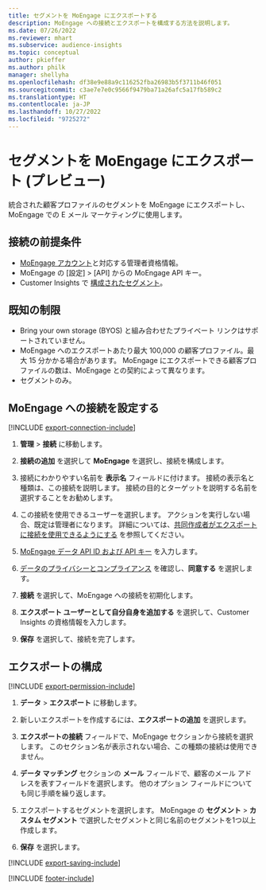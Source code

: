 ```yaml
---
title: セグメントを MoEngage にエクスポートする
description: MoEngage への接続とエクスポートを構成する方法を説明します。
ms.date: 07/26/2022
ms.reviewer: mhart
ms.subservice: audience-insights
ms.topic: conceptual
author: pkieffer
ms.author: philk
manager: shellyha
ms.openlocfilehash: df38e9e88a9c116252fba26983b5f3711b46f051
ms.sourcegitcommit: c3ae7e7e0c9566f9479ba71a26afc5a17fb589c2
ms.translationtype: HT
ms.contentlocale: ja-JP
ms.lasthandoff: 10/27/2022
ms.locfileid: "9725272"
---
```

# <a name="export-segments-to-moengage-preview"></a>セグメントを MoEngage にエクスポート (プレビュー)

統合された顧客プロファイルのセグメントを MoEngage にエクスポートし、MoEngage での E メール マーケティングに使用します。

## <a name="prerequisites-for-a-connection"></a>接続の前提条件

- [MoEngage アカウント](https://www.moengage.com/)と対応する管理者資格情報。
- MoEngage の [設定] > [API] からの MoEngage API キー。
- Customer Insights で [構成されたセグメント](segments.md)。

## <a name="known-limitations"></a>既知の制限

- Bring your own storage (BYOS) と組み合わせたプライベート リンクはサポートされていません。
- MoEngage へのエクスポートあたり最大 100,000 の顧客プロファイル。最大 15 分かかる場合があります。 MoEngage にエクスポートできる顧客プロファイルの数は、MoEngage との契約によって異なります。
- セグメントのみ。

## <a name="set-up-connection-to-moengage"></a>MoEngage への接続を設定する

[!INCLUDE [export-connection-include](includes/export-connection-admn.md)]

1. **管理** > **接続** に移動します。

1. **接続の追加** を選択して **MoEngage** を選択し、接続を構成します。

1. 接続にわかりやすい名前を **表示名** フィールドに付けます。 接続の表示名と種類は、この接続を説明します。 接続の目的とターゲットを説明する名前を選択することをお勧めします。

1. この接続を使用できるユーザーを選択します。 アクションを実行しない場合、既定は管理者になります。 詳細については、[共同作成者がエクスポートに接続を使用できるようにする](connections.md#allow-contributors-to-use-a-connection-for-exports) を参照してください。

1. [MoEngage データ API ID および API キー](https://developers.moengage.com/hc/articles/4404674776724-Overview#:~:text=Navigate%20to%20Settings%20%3E%20APIs%20%3E%20DATA,ID%20Password%20%2D%20DATA%20API%20KEY) を入力します。

1. [データのプライバシーとコンプライアンス](connections.md#data-privacy-and-compliance) を確認し、**同意する** を選択します。

1. **接続** を選択して、MoEngage への接続を初期化します。

1. **エクスポート ユーザーとして自分自身を追加する** を選択して、Customer Insights の資格情報を入力します。

1. **保存** を選択して、接続を完了します。

## <a name="configure-an-export"></a>エクスポートの構成

[!INCLUDE [export-permission-include](includes/export-permission.md)]

1. **データ** > **エクスポート** に移動します。

1. 新しいエクスポートを作成するには、**エクスポートの追加** を選択します。

1. **エクスポートの接続** フィールドで、MoEngage セクションから接続を選択します。 このセクション名が表示されない場合、この種類の接続は使用できません。

1. **データ マッチング** セクションの **メール** フィールドで、顧客のメール アドレスを表すフィールドを選択します。 他のオプション フィールドについても同じ手順を繰り返します。

1. エクスポートするセグメントを選択します。 MoEngage の **セグメント** > **カスタム セグメント** で選択したセグメントと同じ名前のセグメントを1つ以上作成します。

1. **保存** を選択します。

[!INCLUDE [export-saving-include](includes/export-saving.md)]

[!INCLUDE [footer-include](includes/footer-banner.md)]
